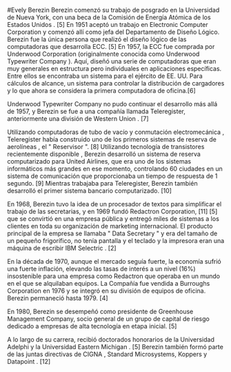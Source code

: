 #Evely Berezin
Berezin comenzó su trabajo de posgrado en la Universidad de Nueva York, con una beca de la Comisión de Energía Atómica de los Estados Unidos . [5] En 1951 aceptó un trabajo en Electronic Computer Corporation y comenzó allí como jefa del Departamento de Diseño Lógico. Berezin fue la única persona que realizó el diseño lógico de las computadoras que desarrolla ECC. [5] En 1957, la ECC fue comprada por Underwood Corporation (originalmente conocida como Underwood Typewriter Company ). Aquí, diseñó una serie de computadoras que eran muy generales en estructura pero individuales en aplicaciones específicas. Entre ellos se encontraba un sistema para el ejército de EE. UU. Para cálculos de alcance, un sistema para controlar la distribución de cargadores y lo que ahora se considera la primera computadora de oficina.[6]

Underwood Typewriter Company no pudo continuar el desarrollo más allá de 1957, y Berezin se fue a una compañía llamada Teleregister, anteriormente una división de Western Union . [7]

Utilizando computadoras de tubo de vacío y conmutación electromecánica , Teleregister había construido uno de los primeros sistemas de reserva de aerolíneas , el " Reservisor ". [8] Utilizando tecnología de transistores recientemente disponible , Berezin desarrolló un sistema de reserva computarizado para United Airlines, que era uno de los sistemas informáticos más grandes en ese momento, controlando 60 ciudades en un sistema de comunicación que proporcionaba un tiempo de respuesta de 1 segundo. [9] Mientras trabajaba para Teleregister, Berezin también desarrolló el primer sistema bancario computarizado. [10]

En 1968, Berezin tuvo la idea de un procesador de textos para simplificar el trabajo de las secretarias, y en 1969 fundó Redactron Corporation, [11] [5] que se convirtió en una empresa pública y entregó miles de sistemas a los clientes en toda su organización de marketing internacional. El producto principal de la empresa se llamaba " Data Secretary " y era del tamaño de un pequeño frigorífico, no tenía pantalla y el teclado y la impresora eran una máquina de escribir IBM Selectric . [2]

En la década de 1970, aunque el mercado seguía fuerte, la economía sufrió una fuerte inflación, elevando las tasas de interés a un nivel (16%) insostenible para una empresa como Redactron que operaba en un mundo en el que se alquilaban equipos. La Compañía fue vendida a Burroughs Corporation en 1976 y se integró en su división de equipos de oficina. Berezin permaneció hasta 1979. [4]

En 1980, Berezin se desempeñó como presidente de Greenhouse Management Company, socio general de un grupo de capital de riesgo dedicado a empresas de alta tecnología en etapa inicial. [5]

A lo largo de su carrera, recibió doctorados honorarios de la Universidad Adelphi y la Universidad Eastern Michigan . [5] Berezin también formó parte de las juntas directivas de CIGNA , Standard Microsystems, Koppers y Datapoint . [12]
